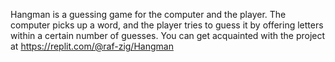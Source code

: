 
Hangman is a guessing game for the computer and the player. The computer picks up a word, and the player tries to guess it by offering letters within a certain number of guesses.
You can get acquainted with the project at https://replit.com/@raf-zig/Hangman
